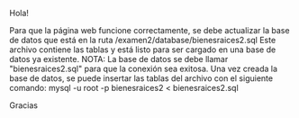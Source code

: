 Hola!

Para que la página web funcione correctamente, se debe actualizar la base de datos que está en la ruta /examen2/database/bienesraices2.sql
Este archivo contiene las tablas y está listo para ser cargado en una base de datos ya existente.
NOTA: La base de datos se debe llamar "bienesraices2.sql" para que la conexión sea exitosa.
Una vez creada la base de datos, se puede insertar las tablas del archivo con el siguiente comando:
mysql -u root -p bienesraices2 < bienesraices2.sql

Gracias
